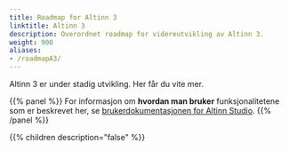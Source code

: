 ```yaml
---
title: Roadmap for Altinn 3
linktitle: Altinn 3
description: Overordnet roadmap for videreutvikling av Altinn 3.
weight: 900
aliases:
- /roadmapA3/
---
```


Altinn 3 er under stadig utvikling. Her får du vite mer.

{{% panel %}}
For informasjon om **hvordan man bruker** funksjonalitetene som er beskrevet her, se [brukerdokumentasjonen for Altinn Studio](/docs/altinn-studio/).
{{% /panel %}}

{{% children description="false" %}}
